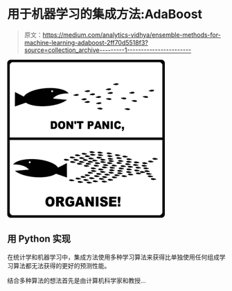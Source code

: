 # 用于机器学习的集成方法:AdaBoost

> 原文：<https://medium.com/analytics-vidhya/ensemble-methods-for-machine-learning-adaboost-2ff70d5518f3?source=collection_archive---------1----------------------->

![](img/835b6db4c97842eb89a0c37b92b59cee.png)

## 用 Python 实现

在统计学和机器学习中，集成方法使用多种学习算法来获得比单独使用任何组成学习算法都无法获得的更好的预测性能。

结合多种算法的想法首先是由计算机科学家和教授…